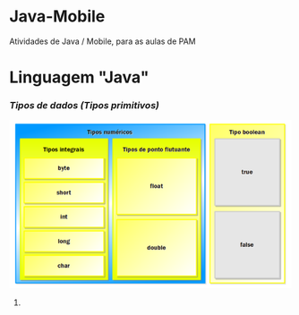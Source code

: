 # Java-Mobile
Atividades de Java / Mobile, para as aulas de PAM

<h1>Linguagem "Java"</h1>
<h3><i>Tipos de dados (Tipos primitivos)</i></h3>
<img src="images/tipos_dados.png">
<ol>
    <li></li>
</ol>